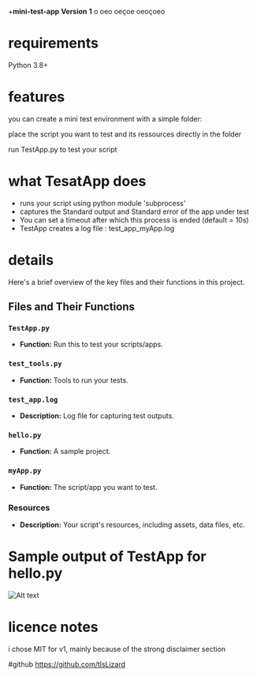 +**mini-test-app**
**Version**
**1**
      o
     oeo
    oeçoe
   oeoçoeo
  
# requirements
Python 3.8+

# features

you can create a mini test environment with a simple folder:

place the script you want to test and its ressources directly in the folder

run TestApp.py to test your script 

# what TesatApp does

- runs your script using python module 'subprocess'
- captures the Standard output and Standard error  of the app under test
- You can set a timeout after which this process is ended (default = 10s)
- TestApp creates a log file : test_app_myApp.log

# details

Here's a brief overview of the key files and their functions in this project.

## Files and Their Functions

### `TestApp.py`
- **Function:** Run this to test your scripts/apps.

### `test_tools.py`
- **Function:** Tools to run your tests.

### `test_app.log`
- **Description:** Log file for capturing test outputs.

### `hello.py`
- **Function:** A sample project.

### `myApp.py`
- **Function:** The script/app you want to test.

### Resources
- **Description:** Your script's resources, including assets, data files, etc.






# Sample output of TestApp for hello.py
![Alt text]([URL_to_image](https://github.com/tlsLizard/mini-test-app/blob/main/test_app_hello_log_file.png) "test_app_hello.log")

# licence notes
i chose MIT for v1, mainly because of the strong disclaimer section

#github
https://github.com/tlsLizard
 
